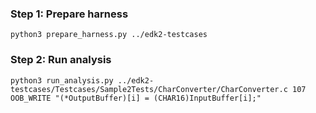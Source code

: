 
### Step 1: Prepare harness
```
python3 prepare_harness.py ../edk2-testcases
```

### Step 2: Run analysis

```
python3 run_analysis.py ../edk2-testcases/Testcases/Sample2Tests/CharConverter/CharConverter.c 107 OOB_WRITE "(*OutputBuffer)[i] = (CHAR16)InputBuffer[i];"
```

